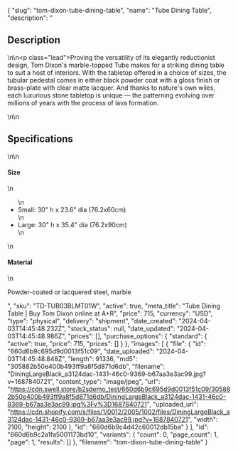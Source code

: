 {
  "slug": "tom-dixon-tube-dining-table",
  "name": "Tube Dining Table",
  "description": "<h2>Description</h2>\n<!-- split -->\n<p class=\"lead\">Proving the versatility of its elegantly reductionist design, Tom Dixon's marble-topped Tube makes for a striking dining table to suit a host of interiors. With the tabletop offered in a choice of sizes, the tubular pedestal comes in either black powder coat with a gloss finish or brass-plate with clear matte lacquer. And thanks to nature's own wiles, each luxurious stone tabletop is unique — the patterning evolving over millions of years with the process of lava formation.</p>\n<!-- split -->\n<h2>Specifications</h2>\n<!-- split -->\n<h4>Size</h4>\n<ul>\n<li>Small: 30\" h x 23.6\" dia (76.2x60cm)</li>\n<li>Large: 30\" h x 35.4\" dia (76.2x90cm)</li>\n</ul>\n<h4>Material</h4>\n<p>Powder-coated or lacquered steel, marble</p>",
  "sku": "TD-TUB03BLMT01W",
  "active": true,
  "meta_title": "Tube Dining Table | Buy Tom Dixon online at A+R",
  "price": 715,
  "currency": "USD",
  "type": "physical",
  "delivery": "shipment",
  "date_created": "2024-04-03T14:45:48.232Z",
  "stock_status": null,
  "date_updated": "2024-04-03T14:45:48.986Z",
  "prices": [],
  "purchase_options": {
    "standard": {
      "active": true,
      "price": 715,
      "prices": []
    }
  },
  "images": [
    {
      "file": {
        "id": "660d6b9c695d9d0013f51c09",
        "date_uploaded": "2024-04-03T14:45:48.848Z",
        "length": 91336,
        "md5": "305882b50e400b493ff9a8f5d871d6db",
        "filename": "DiningLargeBlack_a3124dac-1431-46c0-9369-b67aa3e3ac99.jpg?v=1687840721",
        "content_type": "image/jpeg",
        "url": "https://cdn.swell.store/b2sdemo_test/660d6b9c695d9d0013f51c09/305882b50e400b493ff9a8f5d871d6db/DiningLargeBlack_a3124dac-1431-46c0-9369-b67aa3e3ac99.jpg%3Fv%3D1687840721",
        "uploaded_url": "https://cdn.shopify.com/s/files/1/0012/2005/1002/files/DiningLargeBlack_a3124dac-1431-46c0-9369-b67aa3e3ac99.jpg?v=1687840721",
        "width": 2100,
        "height": 2100
      },
      "id": "660d6b9c4d42c60012db15ba"
    }
  ],
  "id": "660d6b9c2a1fa5001173bd10",
  "variants": {
    "count": 0,
    "page_count": 1,
    "page": 1,
    "results": []
  },
  "filename": "tom-dixon-tube-dining-table"
}